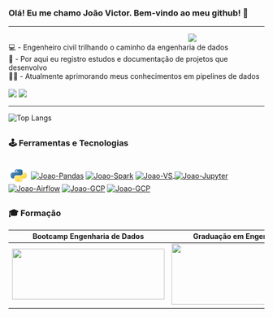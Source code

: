 ### Olá! Eu me chamo João Victor. Bem-vindo ao meu github! 👋
<hr><img align="right" width="150" src="https://binarycomputers.org/wp-content/uploads/2023/02/giphy.gif"/>
<div style="display: inline_block"> <br>
💻 - Engenheiro civil trilhando o caminho da engenharia de dados <br>
📝 - Por aqui eu registro estudos e documentação de projetos que desenvolvo <br>
👨‍💻 - Atualmente aprimorando meus conhecimentos em pipelines de dados
</div>

<div style="display: inline_block"><br>
  <a href="mailto:joaovicb.rodrigues@gmail.com" target="_blank"><img src="https://img.shields.io/badge/Gmail-D14836?style=for-the-badge&logo=gmail&logoColor=white" target="_blank"></a>
  <a href="https://www.linkedin.com/in/joao-victorbr/" target="_blank"><img src="https://img.shields.io/badge/-LinkedIn-%230077B5?style=for-the-badge&logo=linkedin&logoColor=white" target="_blank"></a>
</div>
<hr>

![Top Langs](https://github-readme-stats.vercel.app/api/top-langs/?username=joao-victorbr&hide_progress=true)


  ##
### 🕹️ Ferramentas e Tecnologias
<div style="display: inline_block"><br>
  <a href="https://www.python.org/" target="_blank"><img align="center" alt="Joao-Python" height="30" width="40" src="https://raw.githubusercontent.com/devicons/devicon/master/icons/python/python-original.svg"></a>
  <a href="https://pandas.pydata.org/" target="_blank"><img align="center" alt="Joao-Pandas" height="30" width="40" src="https://cdn.jsdelivr.net/gh/devicons/devicon@latest/icons/pandas/pandas-original.svg"></a>
  <a href="https://spark.apache.org/" target="_blank"><img align="center" alt="Joao-Spark" height="30" width="40" src="https://cdn.jsdelivr.net/gh/devicons/devicon@latest/icons/apachespark/apachespark-original.svg"></a>
  <a href="https://code.visualstudio.com/" target="_blank"><img align="center" alt="Joao-VS" height="30" width="40" src="https://cdn.jsdelivr.net/gh/devicons/devicon@latest/icons/vscode/vscode-original.svg">
  <a href="https://jupyter.org/" target="_blank"><img align="center" alt="Joao-Jupyter" height="30" width="40" src="https://cdn.jsdelivr.net/gh/devicons/devicon@latest/icons/jupyter/jupyter-original-wordmark.svg"></a>
  <a href="https://airflow.apache.org/" target="_blank"><img align="center" alt="Joao-Airflow" height="30" width="40" src="https://cdn.jsdelivr.net/gh/devicons/devicon@latest/icons/apacheairflow/apacheairflow-original.svg"></a>
  <a href="https://cloud.google.com/" target="_blank"><img align="center" alt="Joao-GCP" height="30" width="40" src="https://cdn.jsdelivr.net/gh/devicons/devicon@latest/icons/googlecloud/googlecloud-original.svg"></a>
  <a href="https://www.postgresql.org/" target="_blank"><img align="center" alt="Joao-GCP" height="30" width="40" src="https://cdn.jsdelivr.net/gh/devicons/devicon@latest/icons/postgresql/postgresql-original.svg"></a>
</div>

 ## 
### 🎓 Formação
|Bootcamp Engenharia de Dados|Graduação em Engenharia Civil|
|--|--|
|[<img src="https://media.licdn.com/dms/image/D4D1BAQGQu62okpIb4w/company-background_10000/0/1654305595528/soulcodeacademy_cover?e=2147483647&v=beta&t=RIn5OkT0hS_GX5-O5_IQFdcNOC1KL-jkhXu_TElhI-8" width="300" height="100">](https://soulcode.com/curso-engenharia-de-dados)|[<img src="https://www.naval.com.br/blog/wp-content/uploads/2019/08/Escola_Polit%C3%A9cnica_da_UFRJ.gif" width="300" height="120">](http://www.civil.poli.ufrj.br/)|

<!---
![Anurag's GitHub stats](https://github-readme-stats.vercel.app/api?username=joao-victorbr&show_icons=true&theme=transparent)
-->


